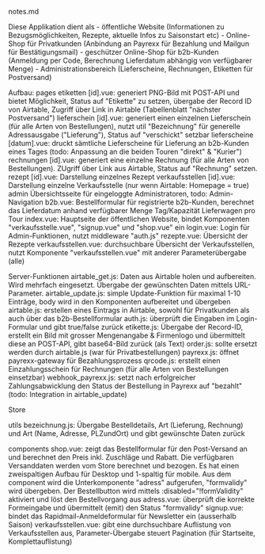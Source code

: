 notes.md

Diese Applikation dient als 
    - öffentliche Website (Informationen zu Bezugsmöglichkeiten, Rezepte, aktuelle Infos zu Saisonstart etc)
    - Online-Shop für Privatkunden (Anbindung an Payrexx für Bezahlung und Mailgun für Bestätigungsmail)
    - geschützer Online-Shop für b2b-Kunden (Anmeldung per Code, Berechnung Lieferdatum abhängig von verfügbarer Menge)
    - Administrationsbereich (Lieferscheine, Rechnungen, Etiketten für Postversand)


Aufbau: 
pages
    etiketten
        [id].vue: generiert PNG-Bild mit POST-API und bietet Möglichkeit, Status auf "Etikette" zu setzen, übergabe der Record ID von Airtable, Zugriff über Link in Airtable (Tabellenblatt "nächster Postversand")
    lieferschein
        [id].vue: generiert einen einzelnen Lieferschein (für alle Arten von Bestellungen), nutzt util "Bezeichnung" für generelle Adressausgabe ("Lieferung"), Status auf "verschickt" setzbar
    lieferscheine
        [datum].vue: druckt sämtliche Lieferscheine für Lieferung an b2b-Kunden eines Tages (todo: Anpassung an die beiden Touren "direkt" & "Kurier")
    rechnungen
        [id].vue: generiert eine einzelne Rechnung (für alle Arten von Bestellungen). ZUgriff über Link aus Airtable, Status auf "Rechnung" setzen.
    rezept
        [id].vue: Darstellung einzelnes Rezept
    verkaufsstellen
        [id].vue: Darstellung einzelne Verkaufsstelle (nur wenn Airtable: Homepage = true)
    admin
        Übersichtsseite für eingeloggte Administratoren, todo: Admin-Navigation
    b2b.vue: Bestellformular für registrierte b2b-Kunden, berechnet das Lieferdatum anhand verfügbarer Menge Tag/Kapazität Lieferwagen pro Tour
    index.vue:
        Hauptseite der öffentlichen Website, bindet Komponenten "verkaufsstelle.vue", "signup.vue" und "shop.vue" ein
    login.vue:
        Login für Admin-Funktionen, nutzt middleware "auth.js"
    rezepte.vue:
        Übersicht der Rezepte
    verkaufsstellen.vue: 
        durchsuchbare Übersicht der Verkaufsstellen, nutzt Komponente "verkaufsstellen.vue" mit anderer Parameterübergabe (alle)

Server-Funktionen
    airtable_get.js: 
        Daten aus Airtable holen und aufbereiten. Wird mehrfach eingesetzt. Übergabe der gewünschten Daten mittels URL-Parameter.
    airtable_update.js:
        simple Update-Funktion für maximal 1-10 Einträge, body wird in den Komponenten aufbereitet und übergeben
    airtable.js:
        erstellen eines Eintrags in Airtable, sowohl für Privatkunden als auch über das b2b-Bestellformular
    auth.js: 
        überprüft die Eingaben im Login-Formular und gibt true/false zurück
    etikette.js:
        Übergabe der Record-ID, erstellt ein Bild mit grosser Mengenangabe & Firmenlogo und übermittelt diese an POST-API, gibt base64-Bild zurück (als Text)
    order.js:
        sollte ersetzt werden durch airtable.js (war für Privatbestellungen)
    payrexx.js:
        öffnet payrexx-gateway für Bezahlungsprozess
    qrcode.js:
        erstellt einen Einzahlungsschein für Rechnungen (für alle Arten von Bestellungen einsetzbar)
    webhook_payrexx.js:
        setzt nach erfolgreicher Zahlungsabwicklung den Status der Bestellung in Payrexx auf "bezahlt" (todo: Integration in airtable_update)
    
Store

utils
    bezeichnung.js:
        Übergabe Bestelldetails, Art (Lieferung, Rechnung) und Art (Name, Adresse, PLZundOrt) und gibt gewünschte Daten zurück
    
components
    shop.vue:
        zeigt das Bestellformular für den Post-Versand an und berechnet den Preis inkl. Zuschläge und Rabatt. Die verfügbaren Versanddaten werden vom Store berechnet und bezogen. Es hat einen zweispaltigen Aufbau für Desktop und 1-spaltig für mobile. Aus dem component wird die Unterkomponente "adress" aufgerufen, "formvalidy" wird übergeben. Der Bestellbutton wird mittels :disabled="!formValidity" aktiviert und löst den Bestellvorgang aus
    adress.vue:
        überprüft die korrekte Formeingabe und übermittelt (emit) den Status "formvalidy"
    signup.vue:
        bindet das Rapidmail-Anmeldeformular für Newsletter ein (ausserhalb Saison)
    verkaufsstellen.vue:
        gibt eine durchsuchbare Auflistung von Verkaufsstellen aus, Parameter-Übergabe steuert Pagination (für Startseite, Komplettauflistung)